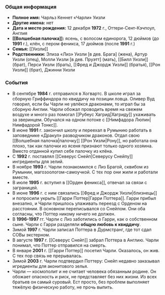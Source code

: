 ### Общая информация
- **Полное имя:** Чарльз Кеннет «Чарли» Уизли
- **Другие имена:** нет
- **Дата и место рождения:** 12 декабря **1972** г., Оттери-Сент-Кэчпоул, Англия
- **[[Волшебная палочка]]:** ясень, с волосом единорога, 12 дюймов (до **1991** г.), клён, с пером феникса, 17 дюймов (после **1991** г.)
- **Семья:** [[Уизли]]
- **Родственники:** Элиза «Лиз» Уизли [в дев. Брага] (жена), Артур Уизли (отец), Молли Уизли [в дев. Пруэтт] (мать), [[Билл Уизли]] (брат), Перси Уизли (брать), [[Фред и Джордж Уизли]] (братья), [[Рон Уизли]] (брат), Джинни Уизли

### События
- В сентябре **1984** г. отправился в Хогвартс. В школе играл за сборную Гриффиндора по квиддичу на позиции ловца. Оливер Вуд говорил, если бы Чарли не увлёкся драконами, то играл бы за сборную Англии. Чарли обожал проводить время на свежем воздухе и много раз помогал [[Рубеус Хагрид|Хагриду]] ухаживать за зверинцем. Обучался на одном потоке с [[Нимфадора Люпин|Нимфадорой Тонкс]].
- В июне **1991** г. закончил школу и переехал в Румынию работать в заповеднике «Дракул» разводчиком драконов. Отдал свою [[Волшебная палочка|палочку]] [[Рон Уизли|Рону]], но работала она плохо, так как палочки из ясеня признают только одного хозяина. Вместо отданной купил себе палочку из клёна.
- С **1992** г. поставлял [[Северус Снейп|Северусу Снейпу]] ингредиенты для зелий.
- В ноябре **1993** г. Чарли познакомился с Лиз Брагой, сквибом из Румынии, магозоологом-самоучкой. С тех пор они жили и работали вместе.
- В июле **1995** г. вступил в [[Орден феникса]], отвечал за связи с заграницей.
- В июне **1996** г. с ним связались [[Фред и Джордж Уизли|близнецы]] и попросили укрыть [[Гарри Поттер|Гарри Поттера]]. Гарри прибыл внезапно, и Чарли пришлось улаживать переезд с Орденом на расстоянии. В основном переписывался со Снейпом. Они оба согласны, что Поттер никому ничего не должен.
- В **1996-1997** гг. Чарли с Лиз заботились о Гарри, как о собственном сыне. Чарли с Гарри разделяли **общую любовь к квиддичу**.
- Зимой **1997** г. Чарли записал Поттера в Дурмстранг, где тот сдал СОВы экстерном.
- В августе **1997** г. [[Северус Снейп]] забрал Поттера в Англию. Чарли понимал, что Поттер отправился на смерть.
- В январе **2001** г. [[Гарри Поттер]] посетил Чарли. Оказалось, он жив. С тех пор связь не прерывалась.
- Зимой **2003** г. Чарли подтвердил Поттеру: Снейп недавно заказывал игредиенты для аконитового зелья.
- Чарли — космополит и не считает человека обязанным родине. Он обожает опасность и риск, не представляет без них жизни. Из всех братьев он самый суровый. Ест просто, без проблем выполняет тяжёлую физическую работу, не прочь выпить.